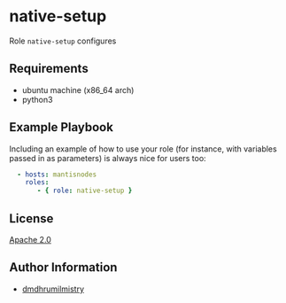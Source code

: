 native-setup
=========

Role `native-setup` configures

Requirements
------------

* ubuntu machine (x86_64 arch)
* python3

<!-- Role Variables
--------------

A description of the settable variables for this role should go here, including any variables that are in defaults/main.yml, vars/main.yml, and any variables that can/should be set via parameters to the role. Any variables that are read from other roles and/or the global scope (ie. hostvars, group vars, etc.) should be mentioned here as well.

Dependencies
------------

A list of other roles hosted on Galaxy should go here, plus any details in regards to parameters that may need to be set for other roles, or variables that are used from other roles. -->

Example Playbook
----------------

Including an example of how to use your role (for instance, with variables passed in as parameters) is always nice for users too:

  ```yaml
    - hosts: mantisnodes
      roles:
         - { role: native-setup }
  ```

License
-------

[Apache 2.0](/LICENSE)

Author Information
------------------

* [dmdhrumilmistry](https://github.com/dmdhrumilmistry)
